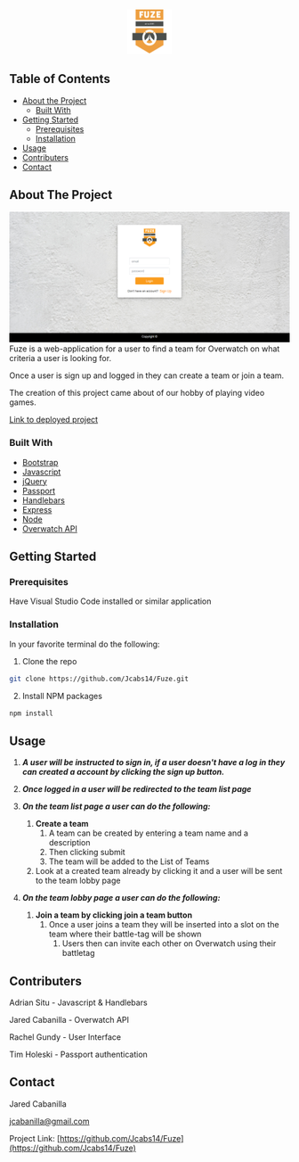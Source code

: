 <!-- PROJECT LOGO -->
<br />
<p align="center">
  <a>
    <img src="public/image/FUZE2.png" alt="Logo" width="80" height="80">
  </a>
</p>



<!-- TABLE OF CONTENTS -->
## Table of Contents

* [About the Project](#about-the-project)
  * [Built With](#built-with)
* [Getting Started](#getting-started)
  * [Prerequisites](#prerequisites)
  * [Installation](#installation)
* [Usage](#usage)
* [Contributers](#contributers)
* [Contact](#contact)

<!-- ABOUT THE PROJECT -->
## About The Project

![FUZE](public/image/sign-in.png)
Fuze is a web-application for a user to find a team for Overwatch on what criteria a user is looking for.

Once a user is sign up and logged in they can create a team or join a team. 

The creation of this project came about of our hobby of playing video games.

[Link to deployed project](https://fuzeteam.herokuapp.com/signin)
### Built With
* [Bootstrap](https://getbootstrap.com)
* [Javascript](https://www.javascript.com/)
* [jQuery](https://jquery.com/)
* [Passport](http://www.passportjs.org/)
* [Handlebars](https://handlebarsjs.com/)
* [Express](https://expressjs.com/)
* [Node](https://nodejs.org/en/)
* [Overwatch API](https://ow-api.com)

<!-- GETTING STARTED -->
## Getting Started

### Prerequisites

Have Visual Studio Code installed or similar application

### Installation

In your favorite terminal do the following:

1. Clone the repo
```sh
git clone https://github.com/Jcabs14/Fuze.git
```
2. Install NPM packages
```sh
npm install
```

<!-- USAGE EXAMPLES -->
## Usage

1. ***A user will be instructed to sign in, if a user doesn't have a log in they can created a account by clicking the sign up button.***

2. ***Once logged in a user will be redirected to the team list page***

3. ***On the team list page a user can do the following:***
    1. **Create a team**
        1. A team can be created by entering a team name and a description
        2. Then clicking submit
        3. The team will be added to the List of Teams
    2. Look at a created team already by clicking it and a user will be sent to the team lobby page

4. ***On the team lobby page a user can do the following:***
    1. **Join a team by clicking join a team button**
        1. Once a user joins a team they will be inserted into a slot on the team where their battle-tag will be shown
            1. Users then can invite each other on Overwatch using their battletag

<!-- CONTRIBUTERS -->
## Contributers

Adrian Situ - Javascript & Handlebars

Jared Cabanilla - Overwatch API

Rachel Gundy - User Interface

Tim Holeski - Passport authentication


<!-- CONTACT -->
## Contact

Jared Cabanilla

jcabanilla@gmail.com

Project Link: [https://github.com/Jcabs14/Fuze](https://github.com/Jcabs14/Fuze)




